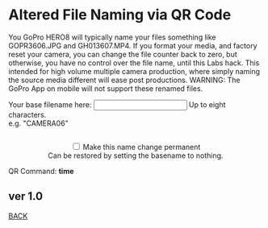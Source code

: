 <script src="../../jquery.min.js"></script>
<script src="../../qrcodeborder.js"></script>
<style>
        #qrcode{
            width: 100%;
        }
        div{
            width: 100%;
            display: inline-block;
        }
</style>

# Altered File Naming via QR Code

You GoPro HERO8 will typically name your files something like GOPR3606.JPG and GH013607.MP4.  If you format your media, and factory reset your camera, you can change the file counter back to zero, but otherwise, you have no control over the file name, until this Labs hack. This intended for high volume multiple camera production, where simply naming the source media different will ease post productions. WARNING: The GoPro App on mobile will not support these renamed files.

Your base filename here: <input type="text" id="addname" value="">  Up to eight characters. <br>
e.g. "CAMERA06"<br> 
<center>
<div id="qrcode"></div>

<input type="checkbox" id="permanent" name="permanent"> <label for="permanent">Make this name change permanent</label><br>
Can be restored by setting the basename to nothing.

</center>
QR Command: <b id="qrtext">time</b><br>
        
## ver 1.0
[BACK](..)

<script>
var once = true;
var qrcode;
var cmd = "";

function makeQR() 
{	
  if(once == true)
  {
    qrcode = new QRCode(document.getElementById("qrcode"), 
    {
      text : "!MOWNR=\"\"",
      width : 360,
      height : 360,
      correctLevel : QRCode.CorrectLevel.M
    });
    once = false;
  }
}

function timeLoop()
{
  var mtype = "o";
	
  if(document.getElementById("permanent").checked == true)
	type = "!";
		
  if(document.getElementById("addname") != null)
  {
    cmd = type + "MBASE=\"" + document.getElementById("addname").value + "\"";
  }
  else
  {
    cmd = type + "MBASE=\"\"";
  }

  qrcode.clear(); 
  qrcode.makeCode(cmd);
  document.getElementById("qrtext").innerHTML = cmd;
  var t = setTimeout(timeLoop, 50);
}

function myReloadFunction() {
  location.reload();
}

makeQR();
timeLoop();

</script>

